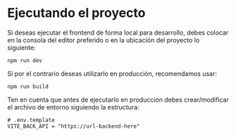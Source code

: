 # Ejecutando el proyecto
Si deseas ejecutar el frontend de forma local para desarrollo, debes colocar en la consola del editor preferido o
en la ubicación del proyecto lo siguiente:

```
npm run dev
```

Si por el contrario deseas utilizarlo en producción, recomendamos usar:

```
npm run build
```

Ten en cuenta que antes de ejecutarlo en producción debes crear/modificar el archivo de entorno siguiendo la 
estructura:

```env
# .env.template
VITE_BACK_API = "https://url-backend-here"
```
